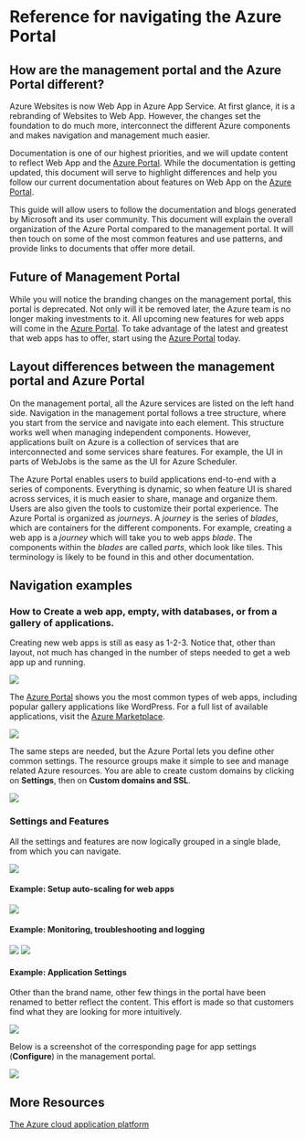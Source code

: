 <properties
	pageTitle="Reference for navigating the Azure portal"
	description="Learn the different user experiences for App Service Web  between the management portal and the Azure Portal"
	services="app-service-web"
	documentationCenter=""
	authors="jaime-espinosa"
	manager="wpickett"
	editor="jimbe"/>

<tags
	ms.service="app-service-web"
	ms.workload="web"
	ms.tgt_pltfrm=""
	ms.devlang=""
	ms.topic=""
	ms.date="03/06/2015"
	ms.author="jaime-espinosa"/>

# Reference for navigating the Azure Portal #

## How are the management portal and the Azure Portal different? ##

Azure Websites is now Web App in Azure App Service. At first glance, it is a rebranding of Websites to Web App. However, the changes set the foundation to do much more, interconnect the different Azure components and makes navigation and management much easier. 

Documentation is one of our highest priorities, and we will update content to reflect Web App and the [Azure Portal]. While the documentation is getting updated, this document will serve to highlight differences and help you follow our current documentation about features on Web App on the [Azure Portal]. 

This guide will allow users to follow the documentation and blogs generated by Microsoft and its user community. This document will explain the overall organization of the Azure Portal compared to the management portal. It will then touch on some of the most common features and use patterns, and provide links to documents that offer more detail. 

## Future of Management Portal ##

While you will notice the branding changes on the management portal, this portal is deprecated. Not only will it be removed later, the Azure team is no longer making investments to it. All upcoming new features for web apps will come in the [Azure Portal]. To take advantage of the latest and greatest that web apps has to offer, start using the [Azure Portal] today.

## Layout differences between the management portal and Azure Portal ##

On the management portal, all the Azure services are listed on the left hand side. Navigation in the management portal follows a tree structure, where you start from the service and navigate into each element. This structure works well when managing independent components. However, applications built on Azure is a collection of services that are interconnected and some services share features. For example, the UI in parts of WebJobs is the same as the UI for Azure Scheduler. 

The Azure Portal enables users to build applications end-to-end with a series of components. Everything is dynamic, so when feature UI is shared across services, it is much easier to share, manage and organize them. Users are also given the tools to customize their portal experience. The Azure Portal is organized as *journeys*. A *journey* is the series of *blades*, which are containers for the different components. For example, creating a web app is a *journey* which will take you to web apps *blade*. The components within the *blades* are called *parts*, which look like tiles. This terminology is likely to be found in this and other documentation.

## Navigation examples ##

### How to Create a web app, empty, with databases, or from a gallery of applications. ###

Creating new web apps is still as easy as 1-2-3. Notice that, other than layout, not much has changed in the number of steps needed to get a web app up and running. 

![](./media/app-service-web-app-preview-portal/CreateWebApp.png)

The [Azure Portal] shows you the most common types of web apps, including popular gallery applications like WordPress. For a full list of available applications, visit the [Azure Marketplace].

![](./media/app-service-web-app-preview-portal/CreateWebAppSettings.png)

The same steps are needed, but the Azure Portal lets you define other common settings. The resource groups make it simple to see and manage related Azure resources. You are able to create custom domains by clicking on **Settings**, then on **Custom domains and SSL**.

![](./media/app-service-web-app-preview-portal/ConfigureWebApp.png)

### Settings and Features ###

All the settings and features are now logically grouped in a single blade, from which you can navigate.

![](./media/app-service-web-app-preview-portal/WebAppSettings.png)

#### Example: Setup auto-scaling for web apps ####

![](./media/app-service-web-app-preview-portal/AutoScaling.png)

#### Example: Monitoring, troubleshooting and logging #### 

![](./media/app-service-web-app-preview-portal/Monitoring.png)
![](./media/app-service-web-app-preview-portal/Diagnostics.png)
 
#### Example: Application Settings #### 

Other than the brand name, other few things in the portal have been renamed to better reflect the content. This effort is made so that customers find what they are looking for more intuitively. 

![](./media/app-service-web-app-preview-portal/AppSettingsPreview.png)

Below is a screenshot of the corresponding page for app settings (**Configure**) in the management portal.

![](./media/app-service-web-app-preview-portal/AppSettings.png)

## More Resources ##
[The Azure cloud application platform](../app-service-cloud-app-platform/)

[Azure Portal]: https://portal.azure.com
[Azure Marketplace]: /marketplace/